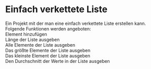 <h1>Einfach verkettete Liste</h1>

<p>Ein Projekt mit der man eine einfach verkettete Liste erstellen kann.
Folgende Funktionen werden angeboten:</br>
Element hinzufügen</br>
Länge der Liste ausgeben</br>
Alle Elemente der Liste ausgeben</br>
Das größte Elemente der Liste ausgeben</br>
Das kleinste Element der Liste ausgeben</br>
Den Durchschnitt der Werte in der Liste ausgeben
</p>
